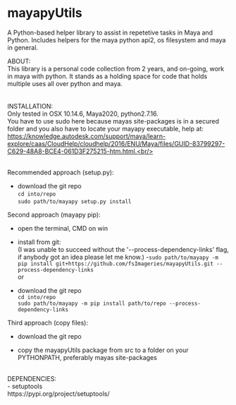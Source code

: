 # mayapyUtils
A Python-based helper library to assist in repetetive tasks in Maya and Python.
Includes helpers for the maya python api2, os filesystem and maya in general.


ABOUT:<br/>
  This library is a personal code collection from 2 years, and on-going, work in maya with python.
  It stands as a holding space for code that holds multiple uses all over python and maya.
<br/>
<br/>
<br/>
INSTALLATION:<br/>
Only tested in OSX 10.14.6, Maya2020, python2.7.16.<br/>
You have to use sudo here because mayas site-packages is in a secured folder and
you also have to locate your mayapy executable, help at: https://knowledge.autodesk.com/support/maya/learn-explore/caas/CloudHelp/cloudhelp/2016/ENU/Maya/files/GUID-83799297-C629-48A8-BCE4-061D3F275215-htm.html.<br/>

<br/>Recommended approach (setup.py):

  - download the git repo<br/>
    `cd into/repo`<br/>
    `sudo path/to/mayapy setup.py install`<br/>
    
  Second approach (mayapy pip):
  
  - open the terminal, CMD on win
  
  - install from git:<br/>
    (I was unable to succeed without the '--process-dependency-links' flag, if anybody got an idea please let me know.)
    -`sudo path/to/mayapy -m pip install git+https://github.com/fsImageries/mayapyUtils.git --process-dependency-links`
    <br/>or<br/>
  - download the git repo<br/>
      `cd into/repo`<br/>
      `sudo path/to/mayapy -m pip install path/to/repo --process-dependency-links`<br/>
  
  Third approach (copy files):<br/>
  
  - download the git repo
  
  - copy the mayapyUtils package from src to a folder on your PYTHONPATH, preferably mayas site-packages
  
<br/>  
DEPENDENCIES:<br/>
  - setuptools<br/>
  https://pypi.org/project/setuptools/
<br/>  
<br/>
